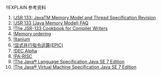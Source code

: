 !!EXPLAIN
参考资料

1. [!JSR 133: JavaTM Memory Model and Thread Specification Revision](https://jcp.org/en/jsr/detail?id=133)
1. [!JSR 133 (Java Memory Model) FAQ](http://www.cs.umd.edu/~pugh/java/memoryModel/jsr-133-faq.html)
1. [!The JSR-133 Cookbook for Compiler Writers](http://g.oswego.edu/dl/jmm/cookbook.html)
1. [!Memory ordering](http://en.wikipedia.org/wiki/Memory_ordering)
1. [!Itanium](http://zh.wikipedia.org/wiki/Itanium)
1. [!显式并行指令运算(EPIC)](http://zh.wikipedia.org/wiki/%E9%A1%AF%E5%BC%8F%E4%B8%A6%E8%A1%8C%E6%8C%87%E4%BB%A4%E9%81%8B%E7%AE%97)
1. [!DEC Alpha](http://en.wikipedia.org/wiki/DEC_Alpha)
1. [!PA-RISC](http://en.wikipedia.org/wiki/PA-RISC)
1. [!The Java® Language Specification Java SE 7 Edition](http://docs.oracle.com/javase/specs/jls/se7/html/)
1. [!The Java® Virtual Machine Specification Java SE 7 Edition](http://docs.oracle.com/javase/specs/jvms/se7/html/)


